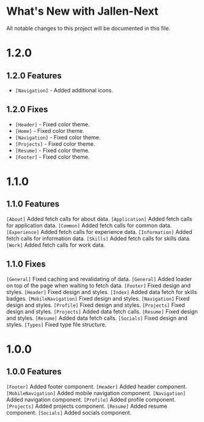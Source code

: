 # What's New with Jallen-Next

All notable changes to this project will be documented in this file.

# 1.2.0

## 1.2.0 Features

- `[Navigation]` - Added additional icons.

## 1.2.0 Fixes

- `[Header]` - Fixed color theme.
- `[Home]` - Fixed color theme.
- `[Navigation]` - Fixed color theme.
- `[Projects]` - Fixed color theme.
- `[Resume]` - Fixed color theme.
- `[Footer]` - Fixed color theme.

# 1.1.0

## 1.1.0 Features

`[About]` Added fetch calls for about data.
`[Application]` Added fetch calls for application data.
`[Common]` Added fetch calls for common data.
`[Experience]` Added fetch calls for experience data.
`[Information]` Added fetch calls for information data.
`[Skills]` Added fetch calls for skills data.
`[Work]` Added fetch calls for work data.

## 1.1.0 Fixes

`[General]` Fixed caching and revalidating of data.
`[General]` Added loader on top of the page when waiting to fetch data.
`[Footer]` Fixed design and styles.
`[Header]` Fixed design and styles.
`[Index]` Added data fetch for skills badges.
`[MobileNavigation]` Fixed design and styles.
`[Navigation]` Fixed design and styles.
`[Profile]` Fixed design and styles.
`[Projects]` Fixed design and styles.
`[Projects]` Added data fetch calls.
`[Resume]` Fixed design and styles.
`[Resume]` Added data fetch calls.
`[Socials]` Fixed design and styles.
`[Types]` Fixed type file structure.

# 1.0.0

## 1.0.0 Features

`[Footer]` Added footer component.
`[Header]` Added header component.
`[MobileNavigation]` Added mobile navigation component.
`[Navigation]` Added navigation component.
`[Profile]` Added profile component.
`[Projects]` Added projects component.
`[Resume]` Added resume component.
`[Socials]` Added socials component.
